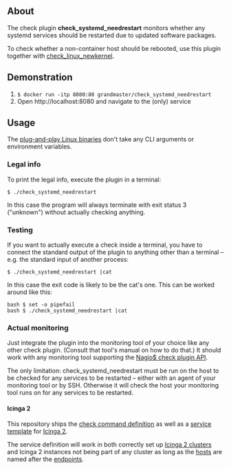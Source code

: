 ## About

The check plugin **check\_systemd\_needrestart** monitors
whether any systemd services should be restarted
due to updated software packages.

To check whether a non-container host should be rebooted,
use this plugin together with [check_linux_newkernel].

## Demonstration

1. `$ docker run -itp 8080:80 grandmaster/check_systemd_needrestart`
2. Open http://localhost:8080 and navigate to the (only) service

## Usage

The [plug-and-play Linux binaries]
don't take any CLI arguments or environment variables.

### Legal info

To print the legal info, execute the plugin in a terminal:

```
$ ./check_systemd_needrestart
```

In this case the program will always terminate with exit status 3 ("unknown")
without actually checking anything.

### Testing

If you want to actually execute a check inside a terminal,
you have to connect the standard output of the plugin to anything
other than a terminal – e.g. the standard input of another process:

```
$ ./check_systemd_needrestart |cat
```

In this case the exit code is likely to be the cat's one.
This can be worked around like this:

```
bash $ set -o pipefail
bash $ ./check_systemd_needrestart |cat
```

### Actual monitoring

Just integrate the plugin into the monitoring tool of your choice
like any other check plugin. (Consult that tool's manual on how to do that.)
It should work with any monitoring tool
supporting the [Nagio$ check plugin API].

The only limitation: check\_systemd\_needrestart must be run on the host
to be checked for any services to be restarted –
either with an agent of your monitoring tool or by SSH.
Otherwise it will check the host
your monitoring tool runs on for any services to be restarted.

#### Icinga 2

This repository ships the [check command definition]
as well as a [service template] for [Icinga 2].

The service definition will work in both correctly set up [Icinga 2 clusters]
and Icinga 2 instances not being part of any cluster
as long as the [hosts] are named after the [endpoints].

[check_linux_newkernel]: https://github.com/Al2Klimov/check_linux_newkernel
[plug-and-play Linux binaries]: https://github.com/Al2Klimov/check_systemd_needrestart/releases
[Nagio$ check plugin API]: https://nagios-plugins.org/doc/guidelines.html#AEN78
[check command definition]: ./icinga2/check_systemd_needrestart.conf
[service template]: ./icinga2/check_systemd_needrestart-service.conf
[Icinga 2]: https://www.icinga.com/docs/icinga2/latest/doc/01-about/
[Icinga 2 clusters]: https://www.icinga.com/docs/icinga2/latest/doc/06-distributed-monitoring/
[hosts]: https://www.icinga.com/docs/icinga2/latest/doc/09-object-types/#host
[endpoints]: https://www.icinga.com/docs/icinga2/latest/doc/09-object-types/#endpoint
